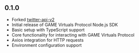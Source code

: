 0.1.0
-----
- Forked [twitter-api-v2](https://www.npmjs.com/package/twitter-api-v2)
- Initial release of GAME Virtuals Protocol Node.js SDK
- Basic setup with TypeScript support
- Core functionality for interacting with GAME Virtuals Protocol
- Axios integration for HTTP requests
- Environment configuration support
